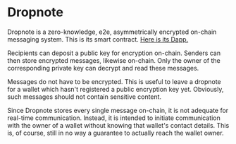 # Dropnote
Dropnote is a zero-knowledge, e2e, asymmetrically encrypted on-chain messaging system. This is its smart contract. [Here is its Dapp.](https://github.com/Kiruse/droptnote-frontend)

Recipients can deposit a public key for encryption on-chain. Senders can then store encrypted messages, likewise on-chain. Only the owner of the corresponding private key can decrypt and read these messages.

Messages do not have to be encrypted. This is useful to leave a dropnote for a wallet which hasn't registered a public encryption key yet. Obviously, such messages should not contain sensitive content.

Since Dropnote stores every single message on-chain, it is not adequate for real-time communication. Instead, it is intended to initiate communication with the owner of a wallet without knowing that wallet's contact details. This is, of course, still in no way a guarantee to actually reach the wallet owner.
